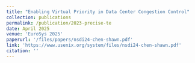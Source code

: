 ```yaml
---
title: "Enabling Virtual Priority in Data Center Congestion Control"
collection: publications
permalink: /publication/2023-precise-te
date: April 2025
venue: 'EuroSys 2025'
paperurl: '/files/papers/nsdi24-chen-shawn.pdf'
link: 'https://www.usenix.org/system/files/nsdi24-chen-shawn.pdf'
citation: ''
---
```

